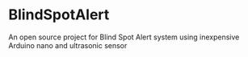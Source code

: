 # BlindSpotAlert
An open source project for Blind Spot Alert system using inexpensive Arduino nano and ultrasonic sensor
